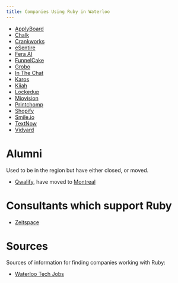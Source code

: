 ```yaml
---
title: Companies Using Ruby in Waterloo
---
```


* [ApplyBoard](https://www.applyboard.com/ca/)
* [Chalk](https://chalk.com)
* [Crankworks](https://crankworks.ca/)
* [eSentire](https://www.esentire.com/)
* [Fera AI](https://www.fera.ai)
* [FunnelCake](http://getfunnelcake.com/)
* [Grobo](https://www.grobo.io/)
* [In The Chat](http://inthechat.com/)
* [Karos](http://karos.ca)
* [Kiiah](http://www.kiiah.com)
* [Lockedup](http://lockedup.ca/)
* [Miovision](https://miovision.com/)
* [Printchomp](https://www.printchomp.com/)
* [Shopify](https://www.shopify.ca/)
* [Smile.io](https://www.smile.io/)
* [TextNow](https://www.textnow.com/)
* [Vidyard](https://www.vidyard.com/)

# Alumni

Used to be in the region but have either closed, or moved.

* [Qwalify](https://qwalify.com/), have moved to [Montreal](https://en.wikipedia.org/wiki/Montreal)

# Consultants which support Ruby

* [Zeitspace](https://zeitspace.com/)

# Sources

Sources of information for finding companies working with Ruby:

* [Waterloo Tech Jobs](https://www.waterlootechjobs.com/jobs/find/?query=ruby)
